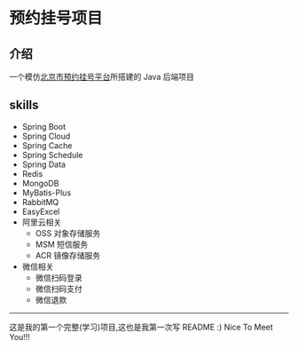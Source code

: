 # 预约挂号项目
## 介绍
一个模仿[北京市预约挂号平台](https://www.114yygh.com/)所搭建的 Java 后端项目
## skills
- Spring Boot
- Spring Cloud
- Spring Cache
- Spring Schedule
- Spring Data
- Redis
- MongoDB
- MyBatis-Plus
- RabbitMQ
- EasyExcel
- 阿里云相关
  - OSS 对象存储服务
  - MSM 短信服务
  - ACR 镜像存储服务
- 微信相关
  - 微信扫码登录
  - 微信扫码支付
  - 微信退款
  
 ---
 
这是我的第一个完整(学习)项目,这也是我第一次写 README :)
Nice To Meet You!!!
